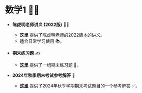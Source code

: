 # 数学1 🧮📐

* **陈虎明老师讲义 (2022版)** 🧑‍🏫
    * **[这里](https://github.com/ShaoXueZu/XJTU-Young-Gifted-Program-Study-group/blob/main/%E8%AF%BE%E7%A8%8B%E8%B5%84%E6%96%99/%E6%95%B0%E5%AD%A61/%E9%99%88%E8%99%8E%E6%B0%91%E8%AE%B2%E4%B9%8920220823.pdf)** 提供了陈虎明老师的2022版本的讲义。
    * 适合日常学习使用 📚。

* **期末练习题** ✍️
    * **[这里](https://github.com/ShaoXueZu/XJTU-Young-Gifted-Program-Study-group/blob/main/%E8%AF%BE%E7%A8%8B%E8%B5%84%E6%96%99/%E6%95%B0%E5%AD%A61/%E3%80%90%E5%B0%91%E5%AD%A6%E7%BB%84%E3%80%91%E6%95%B0%E5%AD%A6%E2%85%A0%E6%9C%9F%E6%9C%AB%E7%BB%83%E4%B9%A0%E9%A2%98.pdf)** 提供了一组期末练习题 📄。

* **2024年秋季期末考试参考解答** 🔑
    * **[这里](https://github.com/ShaoXueZu/XJTU-Young-Gifted-Program-Study-group/blob/main/%E8%AF%BE%E7%A8%8B%E8%B5%84%E6%96%99/%E6%95%B0%E5%AD%A61/2024-2025%20%E6%95%B0%E5%AD%A6I%20%E8%A7%A3%E7%AD%94.pdf)** 提供了2024年秋季学期期末考试题目的一个参考解答 ✅。